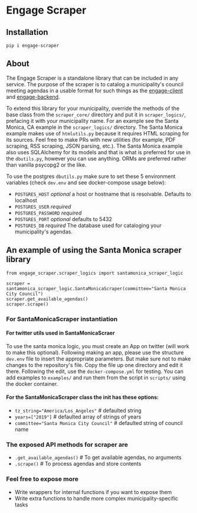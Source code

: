 # Engage Scraper

## Installation

`pip i engage-scraper`

## About

The Engage Scraper is a standalone library that can be included in any service. The purpose of the scraper is to catalog a municipality's council meeting agendas in a usable format for such things as the [engage-client](https://github.com/hackla-engage/engage-client) and [engage-backend](https://github.com/hackla-engage/engage-backend).

To extend this library for your municipality, override the methods of the base class from the `scraper_core/` directory and put it in `scraper_logics/`, prefacing it with your municipality name. For an example see the Santa Monica, CA example in the `scraper_logics/` directory. The Santa Monica example makes use of `htmlutils.py` because it requires HTML scraping for its sources. Feel free to make PRs with new utilities (for example, PDF scraping, RSS scraping, JSON parsing, etc.). The Santa Monica example also uses SQLAlchemy for its models and that is what is preferred for use in the `dbutils.py`, however you can use anything. ORMs are preferred rather than vanilla psycopg2 or the like.

To use the postgres `dbutils.py` make sure to set these 5 environment variables (check `dev.env` and see docker-compose usage below):

* `POSTGRES_HOST` *optional* a host or hostname that is resolvable. Defaults to localhost
* `POSTGRES_USER` *required*
* `POSTGRES_PASSWORD` *required*
* `POSTGRES_PORT` *optional* defaults to 5432
* `POSTGRES_DB`  *required* The database used for cataloging your municipality's agendas.

## An example of using the Santa Monica scraper library

```{python}
from engage_scraper.scraper_logics import santamonica_scraper_logic

scraper = santamonica_scraper_logic.SantaMonicaScraper(committee="Santa Monica City Council")
scraper.get_available_agendas()
scraper.scrape()
```

### For SantaMonicaScraper instantiation

#### For twitter utils used in SantaMonicaScraer

To use the santa monica logic, you must create an App on twitter (will work to make this optional). Following making an app, please use the structure `dev.env` file to insert the appropriate parameters. But make sure not to make changes to the repository's file. Copy the file up one directory and edit it there. Following the edit, use the `docker-compose.yml` for testing. You can add examples to `examples/` and run them from the script in `scripts/` using the docker container. 

#### For the SantaMonicaScraper class the init has these options:

* `tz_string="America/Los_Angeles"` # defaulted string
* `years=["2019"]` # defaulted array of strings of years
* `committee="Santa Monica City Council"` # defaulted string of council name

### The exposed API methods for scraper are

* `.get_available_agendas()` # To get available agendas, no arguments
* `.scrape()` # To process agendas and store contents

### Feel free to expose more

* Write wrappers for internal functions if you want to expose them
* Write extra functions to handle more complex municipality-specific tasks
